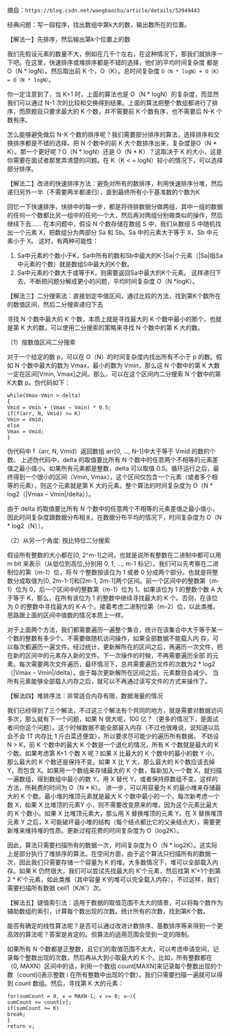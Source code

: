 摘自：`https://blog.csdn.net/wangbaochu/article/details/52949443`

经典问题：写一段程序，找出数组中第k大的数，输出数所在的位置。

【解法一】先排序，然后输出第k个位置上的数

我们先假设元素的数量不大，例如在几千个左右，在这种情况下，那我们就排序一下吧。在这里，快速排序或堆排序都是不错的选择，他们的平均时间复杂度 都是 O（N * logN）。然后取出前 K 个，O（K）。总时间复杂度 `O（N * logN）+ O（K） = O（N * logN）`。

你一定注意到了，当 K=1 时，上面的算法也是 O（N * logN）的复杂度，而显然我们可以通过 N-1 次的比较和交换得到结果。上面的算法把整个数组都进行了排序，而原题目只要求最大的 K 个数，并不需要前 K 个数有序，也不需要后 N-K 个数有序。

怎么能够避免做后 N-K 个数的排序呢？我们需要部分排序的算法，选择排序和交换排序都是不错的选择。把 N 个数中的前 K 大个数排序出来，复杂度是O（N * K）。那一个更好呢？O（N * logN）还是 O（N * K）？这取决于 K 的大小，这是你需要在面试者那里弄清楚的问题。在 K（K < = logN）较小的情况下，可以选择部分排序。

【解法二】改进的快速排序方法：避免对所有的数排序，利用快速排序分堆，然后递归另外一半（不需要两半都递归），直到最终所有小于基准数的个数为K

回忆一下快速排序，快排中的每一步，都是将待排数据分做两组，其中一组的数据的任何一个数都比另一组中的任何一个大，然后再对两组分别做类似的操作，然后继续下去……
在本问题中，假设 N 个数存储在数组 S 中，我们从数组 S 中随机找出一个元素 X，把数组分为两部分 Sa 和 Sb。Sa 中的元素大于等于 X，Sb 中元素小于 X。
这时，有两种可能性：

1. Sa中元素的个数小于K，Sa中所有的数和Sb中最大的K-|Sa|个元素（|Sa|指Sa中元素的个数）就是数组S中最大的K个数。
2. Sa中元素的个数大于或等于K，则需要返回Sa中最大的K个元素。
这样递归下去，不断把问题分解成更小的问题，平均时间复杂度 O（N *logK）。



【解法三】二分搜索法：直接划定中值区间，通过比较的方法，找到第K个数所在的数值区间，然后二分搜索递归下去

  寻找 N 个数中最大的 K 个数，本质上就是寻找最大的 K 个数中最小的那个，也就是第 K 大的数。可以使用二分搜索的策略来寻找 N 个数中的第 K 大的数。

（1）按数值区间二分搜索

对于一个给定的数 p，可以在 O（N）的时间复杂度内找出所有不小于 p 的数。假如 N 个数中最大的数为 Vmax，最小的数为 Vmin，那么这 N 个数中的第 K 大数一定在区间[Vmin, Vmax]之间。那么，可以在这个区间内二分搜索 N 个数中的第 K大数 p。伪代码如下：

```
while(Vmax-Vmin > delta)
{
Vmid = Vmin + (Vmax – Vmin) * 0.5;
if(f(arr, N, Vmid) >= K)
Vmin = Vmid;
else
Vmax = Vmid;
}
```



伪代码中 f（arr, N, Vmid）返回数组 arr[0, …, N-1]中大于等于 Vmid 的数的个数。
上述伪代码中，delta 的取值要比所有 N 个数中的任意两个不相等的元素差值之最小值小。如果所有元素都是整数，delta 可以取值 0.5。循环运行之后，最终得到一个很小的区间（Vmin, Vmax），这个区间仅包含一个元素（或者多个相等的元素），则这个元素就是第 K 大的元素。整个算法的时间复杂度为 O（N * log2（|Vmax – Vmin|/delta））。

由于 delta 的取值要比所有 N 个数中的任意两个不相等的元素差值之最小值小，因此时间复杂度跟数据分布相关。在数据分布平均的情况下，时间复杂度为 O（N * log2（N））。

（2）从另一个角度: 按比特位二分搜索

假设所有整数的大小都在[0, 2^m-1]之间，也就是说所有整数在二进制中都可以用 m bit 来表示（从低位到高位,分别用 0, 1, …, m-1 标记）。我们可以先考察在二进制位的第（m-1）位，将 N 个整数按该位为 1 或者 0 分成两个部分。也就是将整数分成取值为[0, 2m-1-1]和[2m-1, 2m-1]两个区间。前一个区间中的整数第（m-1）位为 0，后一个区间中的整数第（m-1）位为 1。如果该位为 1 的整数个数 A 大于等于 K，那么，在所有该位为 1 的整数中继续寻找最大的 K 个。否则，在该位为 0 的整数中寻找最大的 K-A 个。接着考虑二进制位第（m-2）位，以此类推。思路跟上面的区间中值数的情况本质上一样。

对于上面两个方法，我们都需要遍历一遍整个集合，统计在该集合中大于等于某一个数的整数有多少个。不需要做随机访问操作，如果全部数据不能载入内 存，可以每次都遍历一遍文件。经过统计，更新解所在的区间之后，再遍历一次文件，把在新的区间中的元素存入新的文件。下一次操作的时候，不再需要遍历全部 的元素。每次需要两次文件遍历，最坏情况下，总共需要遍历文件的次数为2 * log2（|Vmax – Vmin|/delta）。由于每次更新解所在区间之后，元素数目会减少。
当所有元素能够全部载入内存之后，就可以不再通过读写文件的方式来操作了。

【解法四】堆排序法：非常适合内存有限，数据海量的情况

我们已经得到了三个解法，不过这三个解法有个共同的地方，就是需要对数据访问多次，那么就有下一个问题，如果 N 很大呢，100 亿？（更多的情况下，是面试者问你这个问题）。这个时候数据不能全部装入内存（不过也很难说，说知道以后会不会 1T 内存比 1 斤白菜还便宜），所以要求尽可能少的遍历所有数据。
不妨设 N > K，前 K 个数中的最大 K 个数是一个退化的情况，所有 K 个数就是最大的 K 个数。如果考虑第 K+1 个数 X 呢？如果 X 比最大的 K 个数中的最小的数 Y 小，那么最大的 K 个数还是保持不变。如果 X 比 Y 大，那么最大的 K个数应该去掉 Y，而包含 X。如果用一个数组来存储最大的 K 个数，每新加入一个数 X，就扫描一遍数组，得到数组中最小的数 Y。用 X 替代 Y，或者保持原数组不变。这样的方法，所耗费的时间为 O（N * K）。
进一步，可以用容量为 K 的最小堆来存储最大的 K 个数。最小堆的堆顶元素就是最大 K 个数中最小的一个。每次新考虑一个数 X，如果 X 比堆顶的元素Y 小，则不需要改变原来的堆，因为这个元素比最大的 K 个数小。如果 X 比堆顶元素大，那么用 X 替换堆顶的元素 Y。在 X 替换堆顶元素 Y 之后，X 可能破坏最小堆的结构（每个结点都比它的父亲结点大），需要更新堆来维持堆的性质。更新过程花费的时间复杂度为 O（log2K）。

因此，算法只需要扫描所有的数据一次，时间复杂度为 O（N * log2K）。这实际上是部分执行了堆排序的算法。在空间方面，由于这个算法只扫描所有的数据一次，因此我们只需要存储一个容量为 K 的堆。大多数情况下，堆可以全部载入内存。如果 K 仍然很大，我们可以尝试先找最大的 K’个元素，然后找第 K’+1个到第 2 * K’个元素，如此类推（其中容量 K’的堆可以完全载入内存）。不过这样，我们需要扫描所有数据 ceil1（K/K’）次。

【解法五】键值索引法：适用于数据的取值范围不太大的情景，可以将每个数作为辅助数组的索引，计算每个数出现的次数。统计所有的次数，找到第K个数。

能否有确定的线性算法呢？是否可以通过改进计数排序、基数排序等来得到一个更高效的算法呢？答案是肯定的。但算法的适用范围会受到一定的限制。

如果所有 N 个数都是正整数，且它们的取值范围不太大，可以考虑申请空间，记录每个整数出现的次数，然后再从大到小取最大的 K 个。比如，所有整数都在（0, MAXN）区间中的话，利用一个数组 count[MAXN]来记录每个整数出现的个数（count[i]表示整数 i 在所有整数中出现的个数）。我们只需要扫描一遍就可以得到 count 数组。然后，寻找第 K 大的元素：

```
for(sumCount = 0, v = MAXN-1; v >= 0; v–){
sumCount += count[v];
if(sumCount >= K)
break;
}
return v;
```



